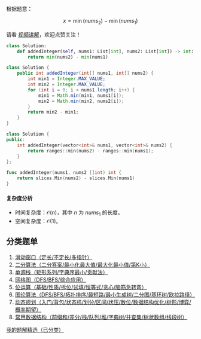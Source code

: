 根据题意：

$$
x = \min(\textit{nums}_2) - \min(\textit{nums}_1)
$$

请看 [视频讲解](https://www.bilibili.com/video/BV1Pw4m1C79N/)，欢迎点赞关注！

```py [sol-Python3]
class Solution:
    def addedInteger(self, nums1: List[int], nums2: List[int]) -> int:
        return min(nums2) - min(nums1)
```

```java [sol-Java]
class Solution {
    public int addedInteger(int[] nums1, int[] nums2) {
        int min1 = Integer.MAX_VALUE;
        int min2 = Integer.MAX_VALUE;
        for (int i = 0; i < nums1.length; i++) {
            min1 = Math.min(min1, nums1[i]);
            min2 = Math.min(min2, nums2[i]);
        }
        return min2 - min1;
    }
}
```

```cpp [sol-C++]
class Solution {
public:
    int addedInteger(vector<int>& nums1, vector<int>& nums2) {
        return ranges::min(nums2) - ranges::min(nums1);
    }
};
```

```go [sol-Go]
func addedInteger(nums1, nums2 []int) int {
	return slices.Min(nums2) - slices.Min(nums1)
}
```

#### 复杂度分析

- 时间复杂度：$\mathcal{O}(n)$，其中 $n$ 为 $\textit{nums}_1$ 的长度。
- 空间复杂度：$\mathcal{O}(1)$。

## 分类题单

1. [滑动窗口（定长/不定长/多指针）](https://leetcode.cn/circle/discuss/0viNMK/)
2. [二分算法（二分答案/最小化最大值/最大化最小值/第K小）](https://leetcode.cn/circle/discuss/SqopEo/)
3. [单调栈（矩形系列/字典序最小/贡献法）](https://leetcode.cn/circle/discuss/9oZFK9/)
4. [网格图（DFS/BFS/综合应用）](https://leetcode.cn/circle/discuss/YiXPXW/)
5. [位运算（基础/性质/拆位/试填/恒等式/贪心/脑筋急转弯）](https://leetcode.cn/circle/discuss/dHn9Vk/)
6. [图论算法（DFS/BFS/拓扑排序/最短路/最小生成树/二分图/基环树/欧拉路径）](https://leetcode.cn/circle/discuss/01LUak/)
7. [动态规划（入门/背包/状态机/划分/区间/状压/数位/数据结构优化/树形/博弈/概率期望）](https://leetcode.cn/circle/discuss/tXLS3i/)
8. [常用数据结构（前缀和/差分/栈/队列/堆/字典树/并查集/树状数组/线段树）](https://leetcode.cn/circle/discuss/mOr1u6/)

[我的题解精选（已分类）](https://github.com/EndlessCheng/codeforces-go/blob/master/leetcode/SOLUTIONS.md)

